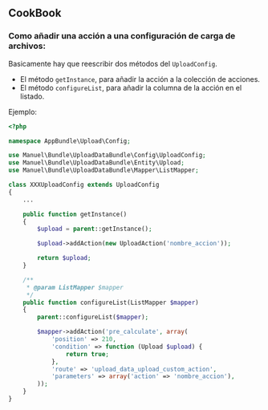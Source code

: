 ## CookBook

### Como añadir una acción a una configuración de carga de archivos:

Basicamente hay que reescribir dos métodos del `UploadConfig`.

 * El método `getInstance`, para añadir la acción a la colección de acciones.
 * El método `configureList`, para añadir la columna de la acción en el listado.

Ejemplo:

```php
<?php

namespace AppBundle\Upload\Config;

use Manuel\Bundle\UploadDataBundle\Config\UploadConfig;
use Manuel\Bundle\UploadDataBundle\Entity\Upload;
use Manuel\Bundle\UploadDataBundle\Mapper\ListMapper;

class XXXUploadConfig extends UploadConfig
{
    ...

    public function getInstance()
    {
        $upload = parent::getInstance();

        $upload->addAction(new UploadAction('nombre_accion'));

        return $upload;
    }

    /**
     * @param ListMapper $mapper
     */
    public function configureList(ListMapper $mapper)
    {
        parent::configureList($mapper);

        $mapper->addAction('pre_calculate', array(
            'position' => 210,
            'condition' => function (Upload $upload) {
                return true;
            },
            'route' => 'upload_data_upload_custom_action',
            'parameters' => array('action' => 'nombre_accion'),
        ));
    }
}